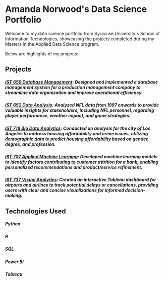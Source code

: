 # Amanda Norwood's Data Science Portfolio

Welcome to my data science portfolio from Syracuse University's School of Information Technologies, showcasing the projects completed during my Masters in the Applied Data Science program.

Below are highlights of my projects:

## Projects
##### [IST 659 Database Management](https://github.com/a-n7/Applied-Data-Science-Portfolio/tree/main/Projects/IST%20659%20-%20Database%20Management): Designed and implemented a database management system for a production management company to streamline data organization and improve operational efficiency.
##### [IST 652 Data Analysis](https://github.com/a-n7/Applied-Data-Science-Portfolio/tree/main/Projects/IST%20652%20-%20Scripting%20for%20Data%20Analysis): Analyzed NFL data from 1997 onwards to provide valuable insights for stakeholders, including NFL personnel, regarding player performance, weather impact, and game strategies.
##### [IST 718 Big Data Analytics](https://github.com/a-n7/Applied-Data-Science-Portfolio/tree/main/Projects/IST%20718%20-%20Big%20Data%20Analytics): Conducted an analysis for the city of Los Angeles to address housing affordability and crime issues, utilizing demographic data to predict housing affordability based on gender, degree, and profession.
##### [IST 707 Applied Machine Learning](https://github.com/a-n7/Applied-Data-Science-Portfolio/tree/main/Projects/IST%20707%20-%20Applied%20Machine%20Learning): Developed machine learning models to identify factors contributing to customer attrition for a bank, enabling personalized recommendations and product/service refinement.
##### [IST 737 Visual Analytics](https://github.com/a-n7/Applied-Data-Science-Portfolio/tree/main/Projects/IST%20737%20-%20Visual%20Analytics): Created an interactive Tableau dashboard for airports and airlines to track potential delays or cancellations, providing users with clear and concise visualizations for informed decision-making.




## Technologies Used
##### Python
##### R
##### SQL
##### Power BI
##### Tableau
